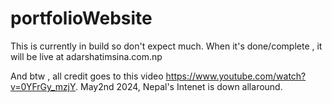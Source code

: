 # portfolioWebsite
This is currently in build so don't expect much.
When it's done/complete , it will be live at adarshatimsina.com.np

And btw , all credit goes to this video https://www.youtube.com/watch?v=0YFrGy_mzjY.
May2nd 2024, Nepal's Intenet is down allaround.